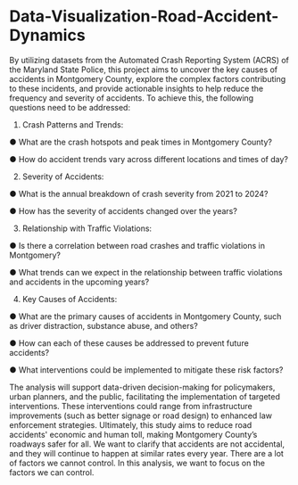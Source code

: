 # Data-Visualization-Road-Accident-Dynamics
By utilizing datasets from the Automated Crash Reporting System (ACRS) of the Maryland State Police, this project aims to uncover the key causes of accidents in Montgomery County, explore the complex factors contributing to these incidents, and provide actionable insights to help reduce the frequency and severity of accidents. To achieve this, the following questions need to be addressed:

1. Crash Patterns and Trends:

● What are the crash hotspots and peak times in Montgomery County?

● How do accident trends vary across different locations and times of day?

2. Severity of Accidents:

● What is the annual breakdown of crash severity from 2021 to 2024?

● How has the severity of accidents changed over the years?

3. Relationship with Traffic Violations:

● Is there a correlation between road crashes and traffic violations in Montgomery?

● What trends can we expect in the relationship between traffic violations and accidents in
the upcoming years?

4. Key Causes of Accidents:

● What are the primary causes of accidents in Montgomery County, such as driver distraction, substance abuse, and others?

● How can each of these causes be addressed to prevent future accidents?

● What interventions could be implemented to mitigate these risk factors?


The analysis will support data-driven decision-making for policymakers, urban planners, and the public, facilitating the implementation of targeted interventions. These interventions could range from infrastructure improvements (such as better signage or road design) to enhanced law enforcement strategies. Ultimately, this study aims to reduce road accidents' economic and human toll, making Montgomery County’s roadways safer for all. We want to clarify that accidents are not accidental, and they will continue to happen at similar rates every year. There are a lot of factors we cannot control. In this analysis, we want to focus on the factors we can control.
